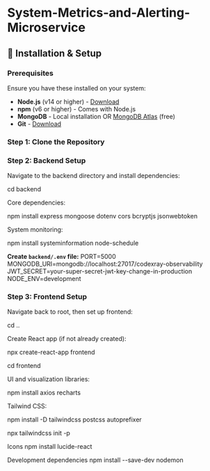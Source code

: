 # System-Metrics-and-Alerting-Microservice


## 🚀 Installation & Setup

### Prerequisites

Ensure you have these installed on your system:
- **Node.js** (v14 or higher) - [Download](https://nodejs.org/)
- **npm** (v6 or higher) - Comes with Node.js
- **MongoDB** - Local installation OR [MongoDB Atlas](https://www.mongodb.com/cloud/atlas) (free)
- **Git** - [Download](https://git-scm.com/)

### Step 1: Clone the Repository


### Step 2: Backend Setup

Navigate to the backend directory and install dependencies:

cd backend

Core dependencies:

npm install express mongoose dotenv cors bcryptjs jsonwebtoken

System monitoring:

npm install systeminformation node-schedule

**Create `backend/.env` file:**
PORT=5000
MONGODB_URI=mongodb://localhost:27017/codexray-observability
JWT_SECRET=your-super-secret-jwt-key-change-in-production
NODE_ENV=development

### Step 3: Frontend Setup

Navigate back to root, then set up frontend:

cd ..

Create React app (if not already created):

npx create-react-app frontend

cd frontend

UI and visualization libraries:

npm install axios recharts

Tailwind CSS:

npm install -D tailwindcss postcss autoprefixer

npx tailwindcss init -p

Icons
npm install lucide-react

Development dependencies
npm install --save-dev nodemon

